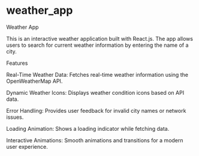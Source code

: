 # weather_app

Weather App

This is an interactive weather application built with React.js. The app allows users to search for current weather information by entering the name of a city.

Features

Real-Time Weather Data: Fetches real-time weather information using the OpenWeatherMap API.

Dynamic Weather Icons: Displays weather condition icons based on API data.

Error Handling: Provides user feedback for invalid city names or network issues.

Loading Animation: Shows a loading indicator while fetching data.

Interactive Animations: Smooth animations and transitions for a modern user experience.
